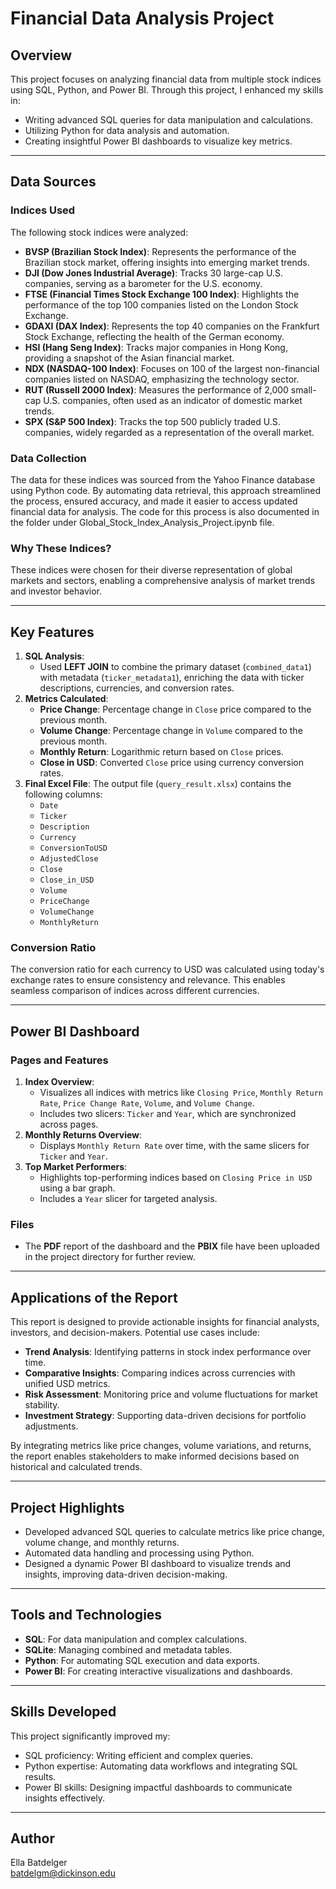 # Financial Data Analysis Project

## Overview
This project focuses on analyzing financial data from multiple stock indices using SQL, Python, and Power BI. Through this project, I enhanced my skills in:
- Writing advanced SQL queries for data manipulation and calculations.
- Utilizing Python for data analysis and automation.
- Creating insightful Power BI dashboards to visualize key metrics.

---

## Data Sources
### Indices Used
The following stock indices were analyzed:
- **BVSP (Brazilian Stock Index)**: Represents the performance of the Brazilian stock market, offering insights into emerging market trends.
- **DJI (Dow Jones Industrial Average)**: Tracks 30 large-cap U.S. companies, serving as a barometer for the U.S. economy.
- **FTSE (Financial Times Stock Exchange 100 Index)**: Highlights the performance of the top 100 companies listed on the London Stock Exchange.
- **GDAXI (DAX Index)**: Represents the top 40 companies on the Frankfurt Stock Exchange, reflecting the health of the German economy.
- **HSI (Hang Seng Index)**: Tracks major companies in Hong Kong, providing a snapshot of the Asian financial market.
- **NDX (NASDAQ-100 Index)**: Focuses on 100 of the largest non-financial companies listed on NASDAQ, emphasizing the technology sector.
- **RUT (Russell 2000 Index)**: Measures the performance of 2,000 small-cap U.S. companies, often used as an indicator of domestic market trends.
- **SPX (S&P 500 Index)**: Tracks the top 500 publicly traded U.S. companies, widely regarded as a representation of the overall market.
### Data Collection
The data for these indices was sourced from the Yahoo Finance database using Python code. By automating data retrieval, this approach streamlined the process, ensured accuracy, and made it easier to access updated financial data for analysis. The code for this process is also documented in the folder under Global_Stock_Index_Analysis_Project.ipynb file. 
### Why These Indices?
These indices were chosen for their diverse representation of global markets and sectors, enabling a comprehensive analysis of market trends and investor behavior.

---

## Key Features
1. **SQL Analysis**:
   - Used **LEFT JOIN** to combine the primary dataset (`combined_data1`) with metadata (`ticker_metadata1`), enriching the data with ticker descriptions, currencies, and conversion rates.
2. **Metrics Calculated**:
   - **Price Change**: Percentage change in `Close` price compared to the previous month.
   - **Volume Change**: Percentage change in `Volume` compared to the previous month.
   - **Monthly Return**: Logarithmic return based on `Close` prices.
   - **Close in USD**: Converted `Close` price using currency conversion rates.
3. **Final Excel File**:
   The output file (`query_result.xlsx`) contains the following columns:
   - `Date`
   - `Ticker`
   - `Description`
   - `Currency`
   - `ConversionToUSD`
   - `AdjustedClose`
   - `Close`
   - `Close_in_USD`
   - `Volume`
   - `PriceChange`
   - `VolumeChange`
   - `MonthlyReturn`

### Conversion Ratio
The conversion ratio for each currency to USD was calculated using today's exchange rates to ensure consistency and relevance. This enables seamless comparison of indices across different currencies.

---

## Power BI Dashboard
### Pages and Features
1. **Index Overview**:  
   - Visualizes all indices with metrics like `Closing Price`, `Monthly Return Rate`, `Price Change Rate`, `Volume`, and `Volume Change`.  
   - Includes two slicers: `Ticker` and `Year`, which are synchronized across pages.
2. **Monthly Returns Overview**:  
   - Displays `Monthly Return Rate` over time, with the same slicers for `Ticker` and `Year`.
3. **Top Market Performers**:  
   - Highlights top-performing indices based on `Closing Price in USD` using a bar graph.  
   - Includes a `Year` slicer for targeted analysis.

### Files
- The **PDF** report of the dashboard and the **PBIX** file have been uploaded in the project directory for further review.

---

## Applications of the Report
This report is designed to provide actionable insights for financial analysts, investors, and decision-makers. Potential use cases include:
- **Trend Analysis**: Identifying patterns in stock index performance over time.
- **Comparative Insights**: Comparing indices across currencies with unified USD metrics.
- **Risk Assessment**: Monitoring price and volume fluctuations for market stability.
- **Investment Strategy**: Supporting data-driven decisions for portfolio adjustments.

By integrating metrics like price changes, volume variations, and returns, the report enables stakeholders to make informed decisions based on historical and calculated trends.

---

## Project Highlights
- Developed advanced SQL queries to calculate metrics like price change, volume change, and monthly returns.
- Automated data handling and processing using Python.
- Designed a dynamic Power BI dashboard to visualize trends and insights, improving data-driven decision-making.

---

## Tools and Technologies
- **SQL**: For data manipulation and complex calculations.
- **SQLite**: Managing combined and metadata tables.
- **Python**: For automating SQL execution and data exports.
- **Power BI**: For creating interactive visualizations and dashboards.

---

## Skills Developed
This project significantly improved my:
- SQL proficiency: Writing efficient and complex queries.
- Python expertise: Automating data workflows and integrating SQL results.
- Power BI skills: Designing impactful dashboards to communicate insights effectively.

---

## Author
Ella Batdelger  
[batdelgm@dickinson.edu](mailto:batdelgm@dickinson.edu)  
